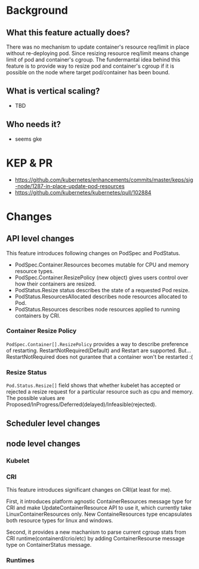 # Background
## What this feature actually does?
There was no mechanism to update container's resource req/limit in place without re-deploying pod.
Since resizing resource req/limit means change limit of pod and container's cgroup.
The fundermantal idea behind this feature is to provide way to resize pod and container's cgroup if it is possible on the node where target pod/container has been bound.

## What is vertical scaling?
- TBD

## Who needs it?
- seems gke



# KEP & PR
- https://github.com/kubernetes/enhancements/commits/master/keps/sig-node/1287-in-place-update-pod-resources
- https://github.com/kubernetes/kubernetes/pull/102884

# Changes
## API level changes
This feature introduces following changes on PodSpec and PodStatus.
- PodSpec.Container.Resources becomes mutable for CPU and memory resource types.
- PodSpec.Container.ResizePolicy (new object) gives users control over how their containers are resized.
- PodStatus.Resize status describes the state of a requested Pod resize.
- PodStatus.ResourcesAllocated describes node resources allocated to Pod.
- PodStatus.Resources describes node resources applied to running containers by CRI.

### Container Resize Policy
`PodSpec.Container[].ResizePolicy` provides a way to describe preference of restarting. RestartNotRequired(Default) and Restart are supported.
But... RestartNotRequired does not gurantee that a container won't be restarted :(


### Resize Status
`Pod.Status.Resize[]` field shows that whether kubelet has accepted or rejected a resize request for a particular resource such as cpu and memory.
The possible values are Proposed/InProgress/Deferred(delayed)/Infeasible(rejected).


## Scheduler level changes

## node level changes
### Kubelet
### CRI
This feature introduces significant changes on CRI(at least for me).

First, it introduces platform agnostic ContainerResources message type for CRI and make UpdateContainerResource API to use it, which currently take LinuxContainerResources only. New ContaineResources type encapsulates both resource types for linux and windows.

Second, it provides a new machanism to parse current cgroup stats from CRI runtime(containerd/crio/etc) by adding ContainerResourse message type on ContainerStatus message.





### Runtimes

